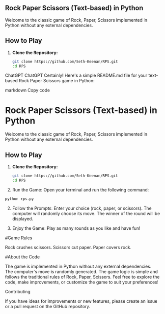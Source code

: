 ## Rock Paper Scissors (Text-based) in Python

Welcome to the classic game of Rock, Paper, Scissors implemented in Python without any external dependencies.

## How to Play

1. **Clone the Repository:**
   ```bash
   git clone https://github.com/Seth-Keenan/RPS.git
   cd RPS
   ```

ChatGPT
ChatGPT
Certainly! Here's a simple README.md file for your text-based Rock Paper Scissors game in Python:

markdown
Copy code
# Rock Paper Scissors (Text-based) in Python

Welcome to the classic game of Rock, Paper, Scissors implemented in Python without any external dependencies.

## How to Play

1. **Clone the Repository:**
   ```bash
   git clone https://github.com/Seth-Keenan/RPS.git
   cd RPS

1. Run the Game:
Open your terminal and run the following command:
  ```bash
  python rps.py
  ```

2. Follow the Prompts:
Enter your choice (rock, paper, or scissors).
The computer will randomly choose its move.
The winner of the round will be displayed.

3. Enjoy the Game:
Play as many rounds as you like and have fun!

#Game Rules

Rock crushes scissors.
Scissors cut paper.
Paper covers rock.

#About the Code

The game is implemented in Python without any external dependencies.
The computer's move is randomly generated.
The game logic is simple and follows the traditional rules of Rock, Paper, Scissors.
Feel free to explore the code, make improvements, or customize the game to suit your preferences!

Contributing

If you have ideas for improvements or new features, please create an issue or a pull request on the GitHub repository.   
